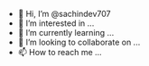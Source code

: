 - 👋 Hi, I’m @sachindev707
- 👀 I’m interested in ...
- 🌱 I’m currently learning ...
- 💞️ I’m looking to collaborate on ...
- 📫 How to reach me ...

<!---
sachindev707/sachindev707 is a ✨ special ✨ repository because its `README.md` (this file) appears on your GitHub profile.
You can click the Preview link to take a look at your changes.cowin Uttarakhand haridwar when dlots are open for 18or above
--->

